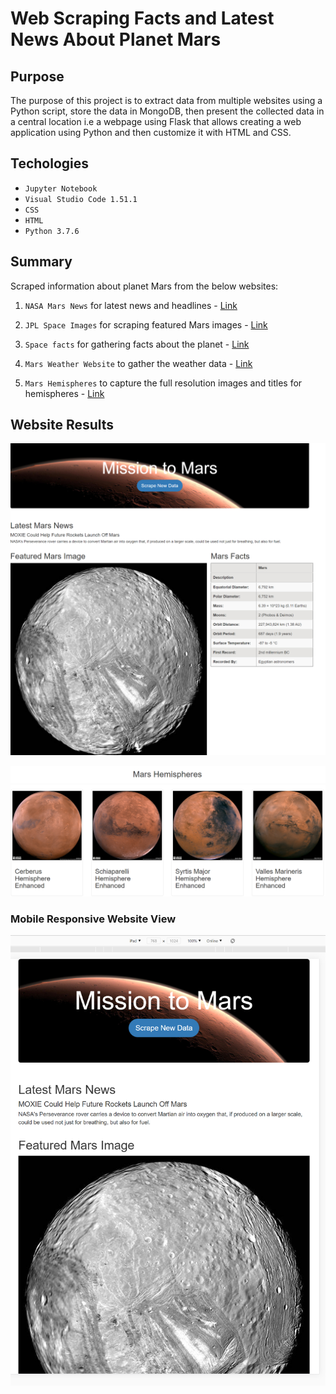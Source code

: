 # Web Scraping Facts and Latest News About Planet Mars

## Purpose
The purpose of this project is to extract data from multiple websites using a Python script, store the data in MongoDB, then present the collected data in a central location i.e a webpage using Flask that allows creating a web application using Python and then customize it with HTML and CSS.

## Techologies
- ```Jupyter Notebook```
- ```Visual Studio Code 1.51.1```
- ```CSS```
- ```HTML```
- ```Python 3.7.6```

## Summary

Scraped information about planet Mars from the below websites:

1. ```NASA Mars News``` for latest news and headlines - [Link](https://mars.nasa.gov/news/)

2. ```JPL Space Images``` for scraping featured Mars images - [Link](https://www.jpl.nasa.gov/spaceimages/?search=&category=Mars)

3. ```Space facts``` for gathering facts about the planet - [Link](http://space-facts.com/mars/)

4. ```Mars Weather Website``` to gather the weather data - [Link](https://mars.nasa.gov/insight/weather/)

5. ```Mars Hemispheres``` to capture the full resolution images and titles for hemispheres - [Link](https://astrogeology.usgs.gov/search/results?q=hemisphere+enhanced&k1=target&v1=Mars)

## Website Results

![Mars Facts Website Results.png](https://github.com/smj452/Mission-to-Mars/blob/main/Resources/Mars%20Facts%20Website%20Results.png)

![Mars Hemispheres.png](https://github.com/smj452/Mission-to-Mars/blob/main/Resources/Mars%20Hemispheres.png)



### Mobile Responsive Website View

![Mobile Responsive Website.png](https://github.com/smj452/Mission-to-Mars/blob/main/Resources/Mobile%20Responsive%20Website.png)



